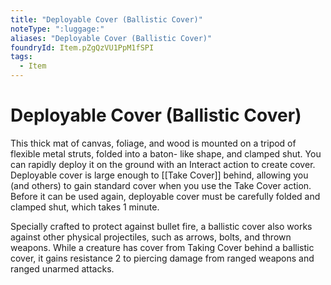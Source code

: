 ```yaml
---
title: "Deployable Cover (Ballistic Cover)"
noteType: ":luggage:"
aliases: "Deployable Cover (Ballistic Cover)"
foundryId: Item.pZgQzVU1PpM1fSPI
tags:
  - Item
---
```


# Deployable Cover (Ballistic Cover)

This thick mat of canvas, foliage, and wood is mounted on a tripod of flexible metal struts, folded into a baton- like shape, and clamped shut. You can rapidly deploy it on the ground with an Interact action to create cover. Deployable cover is large enough to [[Take Cover]] behind, allowing you (and others) to gain standard cover when you use the Take Cover action. Before it can be used again, deployable cover must be carefully folded and clamped shut, which takes 1 minute.

Specially crafted to protect against bullet fire, a ballistic cover also works against other physical projectiles, such as arrows, bolts, and thrown weapons. While a creature has cover from Taking Cover behind a ballistic cover, it gains resistance 2 to piercing damage from ranged weapons and ranged unarmed attacks.
